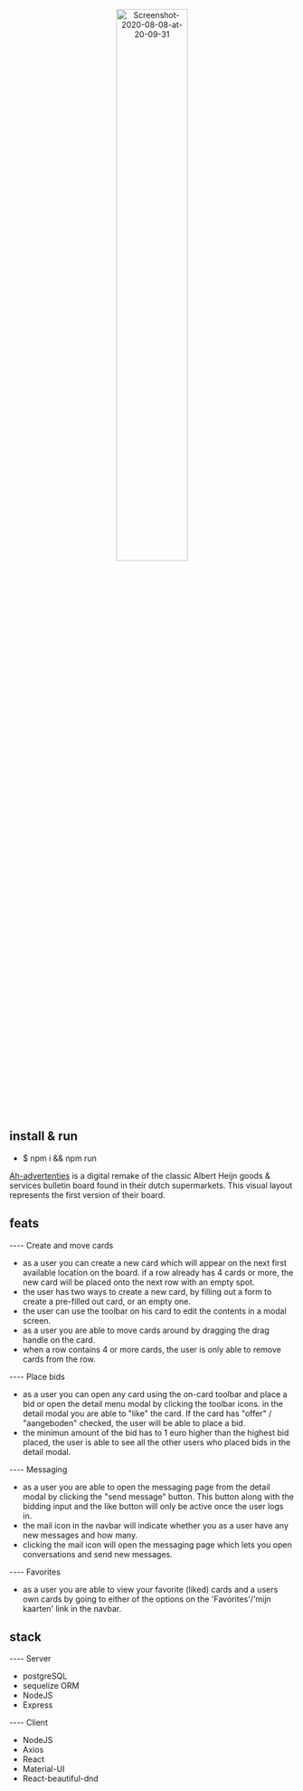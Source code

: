 <p align="center">
<img src="https://i.ibb.co/B6vDcjX/Screenshot-2020-08-08-at-20-09-31.png" alt="Screenshot-2020-08-08-at-20-09-31" width="50%" border="0">
</p>

## install & run

* $ npm i && npm run


<a href="https://suspicious-leavitt-350441.netlify.app/">Ah-advertenties</a> is a digital remake of the classic Albert Heijn goods & services bulletin board
found in their dutch supermarkets. 
This visual layout represents the first version of their board.

## feats

---- Create and move cards
* as a user you can create a new card which will appear on the next first available location on the board.
if a row already has 4 cards or more, the new card will be placed onto the next row with an empty spot.
* the user has two ways to create a new card, by filling out a form to create a pre-filled out card, or an empty one.
* the user can use the toolbar on his card to edit the contents in a modal screen.
* as a user you are able to move cards around by dragging the drag handle on the card.
* when a row contains 4 or more cards, the user is only able to remove cards from the row.

---- Place bids
* as a user you can open any card using the on-card toolbar and place a bid or open the detail menu modal by clicking the toolbar icons.
in the detail modal you are able to "like" the card. If the card has "offer" / "aangeboden"  checked, the user will be able to place a bid.
* the minimun amount of the bid has to 1 euro higher than the highest bid placed,
the user is able to see all the other users who placed bids in the detail modal.


---- Messaging
* as a user you are able to open the messaging page from the detail modal by clicking the "send message" button.
This button along with the bidding input and the like button will only be active once the user logs in.
* the mail icon in the navbar will indicate whether you as a user have any new messages and how many.
* clicking the mail icon will open the messaging page which lets you open conversations and send new messages.

---- Favorites
* as a user you are able to view your favorite (liked) cards and a users own cards by going to either of the options on the 
'Favorites'/'mijn kaarten' link in the navbar.


## stack 

---- Server
* postgreSQL
* sequelize ORM
* NodeJS
* Express

---- Client
* NodeJS
* Axios
* React
* Material-UI
* React-beautiful-dnd






